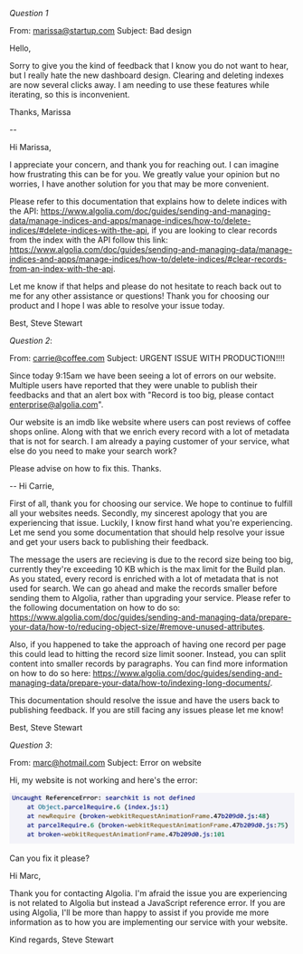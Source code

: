 *Question 1*


From: marissa@startup.com
Subject:  Bad design

Hello,

Sorry to give you the kind of feedback that I know you do not want to hear, but I really hate the new dashboard design. Clearing and deleting indexes are now several clicks away. I am needing to use these features while iterating, so this is inconvenient.

Thanks,
Marissa

--

Hi Marissa,

I appreciate your concern, and thank you for reaching out. I can imagine how frustrating this can be for you. We greatly value your opinion but no worries, I have another solution for you that may be more convenient.

Please refer to this documentation that explains how to delete indices with the API: https://www.algolia.com/doc/guides/sending-and-managing-data/manage-indices-and-apps/manage-indices/how-to/delete-indices/#delete-indices-with-the-api, if you are looking to clear records from the index with the API follow this link: https://www.algolia.com/doc/guides/sending-and-managing-data/manage-indices-and-apps/manage-indices/how-to/delete-indices/#clear-records-from-an-index-with-the-api.

Let me know if that helps and please do not hesitate to reach back out to me for any other assistance or questions! Thank you for choosing our product and I hope I was able to resolve your issue today.

Best,
Steve Stewart


*Question 2*:

From: carrie@coffee.com
Subject: URGENT ISSUE WITH PRODUCTION!!!!

Since today 9:15am we have been seeing a lot of errors on our website. Multiple users have reported that they were unable to publish their feedbacks and that an alert box with "Record is too big, please contact enterprise@algolia.com".

Our website is an imdb like website where users can post reviews of coffee shops online. Along with that we enrich every record with a lot of metadata that is not for search. I am already a paying customer of your service, what else do you need to make your search work?

Please advise on how to fix this. Thanks.

--
Hi Carrie,

First of all, thank you for choosing our service. We hope to continue to fulfill all your websites needs. Secondly, my sincerest apology that you are experiencing that issue. Luckily, I know first hand what you're experiencing. Let me send you some documentation that should help resolve your issue and get your users back to publishing their feedback.

The message the users are recieving is due to the record size being too big, currently they're exceeding 10 KB which is the max limit for the Build plan. As you stated, every record is enriched with a lot of metadata that is not used for search. We can go ahead and make the records smaller before sending them to Algolia, rather than upgrading your service. Please refer to the following documentation on how to do so: https://www.algolia.com/doc/guides/sending-and-managing-data/prepare-your-data/how-to/reducing-object-size/#remove-unused-attributes.

Also, if you happened to take the approach of having one record per page this could lead to hitting the record size limit sooner. Instead, you can split content into smaller records by paragraphs. You can find more information on how to do so here: https://www.algolia.com/doc/guides/sending-and-managing-data/prepare-your-data/how-to/indexing-long-documents/.

This documentation should resolve the issue and have the users back to publishing feedback. If you are still facing any issues please let me know!

Best,
Steve Stewart


*Question 3*:


From: marc@hotmail.com
Subject: Error on website

Hi, my website is not working and here's the error:

![error message](./error.png)

Can you fix it please?

Hi Marc,

Thank you for contacting Algolia. I'm afraid the issue you are experiencing is not related to Algolia but instead a JavaScript reference error. If you are using Algolia, I'll be more than happy to assist if you provide me more information as to how you are implementing our service with your website.

Kind regards,
Steve Stewart

